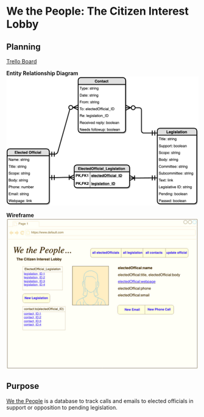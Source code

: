 # We the People: The Citizen Interest Lobby

## Planning

[Trello Board](https://trello.com/b/hbWZi7xe)

**Entity Relationship Diagram**
![entity relationship diagram](https://github.com/mdarsie/we-the-people/blob/master/public/ERD.png)

**Wireframe**
![wireframe](https://github.com/mdarsie/we-the-people/blob/master/public/electedOfficial-view.jpg)

## Purpose

[We the People](https://radiant-ravine-51710.herokuapp.com/) is a database to track calls and emails to elected officials in support or opposition to pending legislation.
